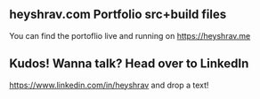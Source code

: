 ## heyshrav.com Portfolio src+build files <br/>

You can find the portoflio live and running on https://heyshrav.me

## Kudos! Wanna talk? Head over to LinkedIn

https://www.linkedin.com/in/heyshrav and drop a text!
 



